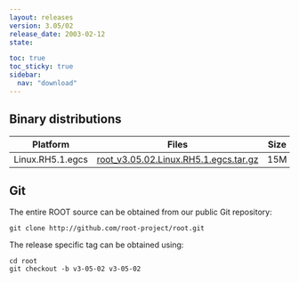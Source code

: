 ```yaml
---
layout: releases
version: 3.05/02
release_date: 2003-02-12
state:

toc: true
toc_sticky: true
sidebar:
  nav: "download"
---
```



## Binary distributions

| Platform       | Files | Size |
|-----------|-------|-----|
| Linux.RH5.1.egcs | [root_v3.05.02.Linux.RH5.1.egcs.tar.gz](https://root.cern.ch/download/root_v3.05.02.Linux.RH5.1.egcs.tar.gz) |  15M |


## Git
The entire ROOT source can be obtained from our public Git repository:

~~~
git clone http://github.com/root-project/root.git
~~~
The release specific tag can be obtained using:
~~~
cd root
git checkout -b v3-05-02 v3-05-02
~~~

